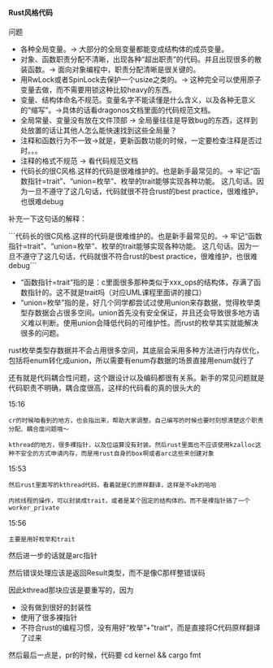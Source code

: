 #### Rust风格代码

问题

- 各种全局变量。-> 大部分的全局变量都能变成结构体的成员变量。
- 对象、函数职责分配不清晰，出现各种“超出职责”的代码。并且出现很多的散装函数。-> 面向对象编程中，职责分配清晰是很关键的。
- 用RwLock或者SpinLock去保护一个usize之类的。-> 这种完全可以使用原子变量去做，而不需要用锁这种比较heavy的东西。
- 变量、结构体命名不规范。变量名字不能读懂是什么含义，以及各种无意义的“缩写”。->具体的话看dragonos文档里面的代码规范文档。
- 全局常量、变量没有放在文件顶部 -> 全局量往往是导致bug的东西，这样到处放置的话让其他人怎么能快速找到这些全局量？
- 注释和函数行为不一致->就是，更新函数功能的时候，一定要检查注释是否过时。。。
- 注释的格式不规范 -> 看代码规范文档
- 代码长的很C风格.这样的代码是很难维护的。也是新手最常见的。-> 牢记“函数指针=trait”、“union=枚举”、枚举的trait能够实现各种功能。 这几句话。因为一旦不遵守了这几句话，代码就很不符合rust的best practice，很难维护，也很难debug

补充一下这句话的解释：

\```代码长的很C风格.这样的代码是很难维护的。也是新手最常见的。-> 牢记“函数指针=trait”、“union=枚举”、枚举的trait能够实现各种功能。 这几句话。因为一旦不遵守了这几句话，代码就很不符合rust的best practice，很难维护，也很难debug```

- “函数指针=trait”指的是：c里面很多那种类似于xxx_ops的结构体，存满了函数指针的。这不就是trait吗（对应UML课程里面讲的接口）
- “union=枚举”指的是，好几个同学都尝试过使用union来存数据，觉得枚举类型存数据会占很多空间。union首先没有安全保证，并且还会导致很多地方语义难以判断。使用union会降低代码的可维护性。而rust的枚举其实就能解决很多的问题。



rust枚举类型存数据并不会占用很多空间，其底层会采用多种方法进行内存优化，包括将enum转化成union，所以需要有enum存数据的场景直接用enum就行了

还有就是代码耦合性问题，这个跟设计以及编码都很有关系。新手的常见问题就是代码职责不明确，耦合度很高，这样的代码看的真的很头大的

15:16

```
cr的时候咱看到的地方，也会指出来，帮助大家调整。自己编写的时候也要时刻想清楚这个职责分配、耦合度问题哦～
```

```
kthread的地方，很多裸指针，以及位运算没有封装。然后rust里面也不应该使用kzalloc这种不安全的方式申请内存，而是用rust自身的box啊或者arc这些来创建对象
```

15:53

```
然后rust里面写的kthread代码，看着就是C的原样翻译，这样是不ok的哈哈
```

```
内核线程的操作，可以封装成trait，或者是某个固定的结构体的。而不是裸指针搞了一个worker_private
```

15:56

```
主要是用好枚举和trait
```

然后进一步的话就是arc指针

然后错误处理应该是返回Result类型，而不是像C那样整错误码

因此kthread那块应该是要重写的，因为

- 没有做到很好的封装性
- 使用了很多裸指针
- 不符合rust的编程习惯，没有用好“枚举”+"trait“，而是直接将C代码原样翻译了过来

然后最后一点是，pr的时候，代码要 cd kernel && cargo fmt